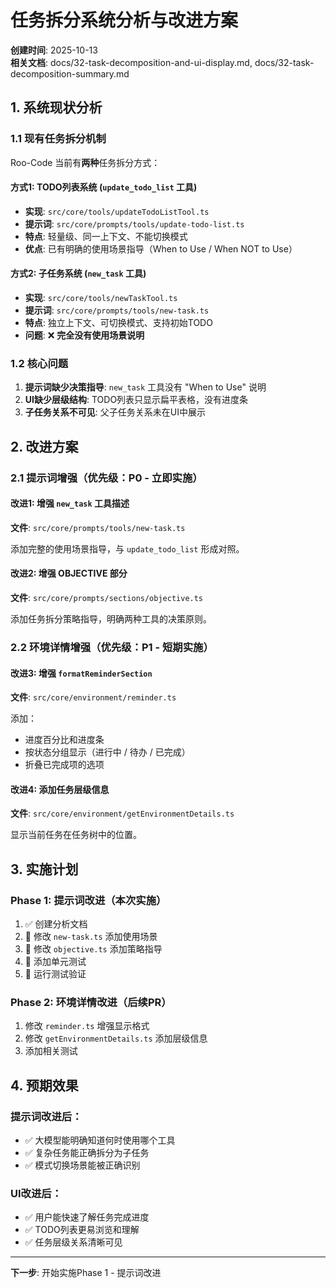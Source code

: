 # 任务拆分系统分析与改进方案

**创建时间**: 2025-10-13  
**相关文档**: docs/32-task-decomposition-and-ui-display.md, docs/32-task-decomposition-summary.md

## 1. 系统现状分析

### 1.1 现有任务拆分机制

Roo-Code 当前有**两种**任务拆分方式：

#### 方式1: TODO列表系统 (`update_todo_list` 工具)

- **实现**: `src/core/tools/updateTodoListTool.ts`
- **提示词**: `src/core/prompts/tools/update-todo-list.ts`
- **特点**: 轻量级、同一上下文、不能切换模式
- **优点**: 已有明确的使用场景指导（When to Use / When NOT to Use）

#### 方式2: 子任务系统 (`new_task` 工具)

- **实现**: `src/core/tools/newTaskTool.ts`
- **提示词**: `src/core/prompts/tools/new-task.ts`
- **特点**: 独立上下文、可切换模式、支持初始TODO
- **问题**: ❌ **完全没有使用场景说明**

### 1.2 核心问题

1. **提示词缺少决策指导**: `new_task` 工具没有 "When to Use" 说明
2. **UI缺少层级结构**: TODO列表只显示扁平表格，没有进度条
3. **子任务关系不可见**: 父子任务关系未在UI中展示

## 2. 改进方案

### 2.1 提示词增强（优先级：P0 - 立即实施）

#### 改进1: 增强 `new_task` 工具描述

**文件**: `src/core/prompts/tools/new-task.ts`

添加完整的使用场景指导，与 `update_todo_list` 形成对照。

#### 改进2: 增强 OBJECTIVE 部分

**文件**: `src/core/prompts/sections/objective.ts`

添加任务拆分策略指导，明确两种工具的决策原则。

### 2.2 环境详情增强（优先级：P1 - 短期实施）

#### 改进3: 增强 `formatReminderSection`

**文件**: `src/core/environment/reminder.ts`

添加：

- 进度百分比和进度条
- 按状态分组显示（进行中 / 待办 / 已完成）
- 折叠已完成项的选项

#### 改进4: 添加任务层级信息

**文件**: `src/core/environment/getEnvironmentDetails.ts`

显示当前任务在任务树中的位置。

## 3. 实施计划

### Phase 1: 提示词改进（本次实施）

1. ✅ 创建分析文档
2. 🔄 修改 `new-task.ts` 添加使用场景
3. 🔄 修改 `objective.ts` 添加策略指导
4. 🔄 添加单元测试
5. 🔄 运行测试验证

### Phase 2: 环境详情改进（后续PR）

1. 修改 `reminder.ts` 增强显示格式
2. 修改 `getEnvironmentDetails.ts` 添加层级信息
3. 添加相关测试

## 4. 预期效果

### 提示词改进后：

- ✅ 大模型能明确知道何时使用哪个工具
- ✅ 复杂任务能正确拆分为子任务
- ✅ 模式切换场景能被正确识别

### UI改进后：

- ✅ 用户能快速了解任务完成进度
- ✅ TODO列表更易浏览和理解
- ✅ 任务层级关系清晰可见

---

**下一步**: 开始实施Phase 1 - 提示词改进
